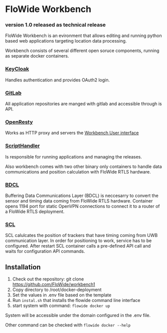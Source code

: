 # FloWide Workbench
### version 1.0 released as technical release

FloWide Workbench is an evironment that allows editing and running python based web applications targeting location data processing.

Workbench consists of several different open soruce components, running as separate docker containers.

### [KeyCloak](https://www.keycloak.org/)
Handles authentication and provides OAuth2 login.

### [GitLab](https://about.gitlab.com/)
All application repositories are manged with gitlab and accessible through is API.

### [OpenResty](https://openresty.org/) 
Works as HTTP proxy and servers the [Workbench User interface]( https://github.com/FloWide/workbench-ui )

### [ScriptHandler](https://github.com/FloWide/scripthandler) 
Is responsible for running applications and managing the releases.

Also workbench comes with two other binary only containers to handle data communications and position calculation with FloWide RTLS hardware.

### [BDCL](https://github.com/FloWide/bdcl1) 
Buffering Data Communications Layer (BDCL) is neccesarry to convert the sensor and timing data coming from FloWide RTLS hardware. Container opens 1194 port for static OpenVPN connections to connect it to a router of a FloWide RTLS deployment.

### [SCL](https://github.com/FloWide/scl1)
SCL calulcates the position of trackers that have timing coming from UWB communication layer. In order for positioning to work, service has to be configured. After restart SCL container calls a pre-defined API call and waits for configuration API commands.

## Installation

1. Check out the repository: git clone https://github.com/FloWide/workbench1
2. Copy directory to /root/docker-deployment
3. Set the values in .env file based on the template
4. Run `instal.sh` that installs the flowide command line interface
5. start system with command: `flowide docker up`

System will be accessible under the domain configured in the .env file.

Other command can be checked with `flowide docker --help`





